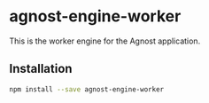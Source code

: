 # agnost-engine-worker

This is the worker engine for the Agnost application.

## Installation

```bash
npm install --save agnost-engine-worker
```
